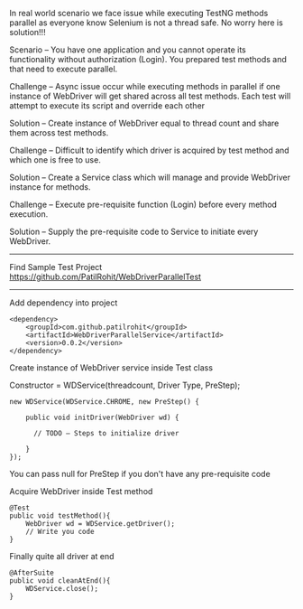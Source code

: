 In real world scenario we face issue while executing TestNG methods parallel as everyone know Selenium is not a thread safe. No worry here is solution!!!

Scenario – You have one application and you cannot operate its functionality without authorization (Login). You prepared test methods and that need to execute parallel.

Challenge – Async issue occur while executing methods in parallel if one instance of WebDriver will get shared across all test methods. Each test will attempt to execute its script and override each other

Solution – Create instance of WebDriver equal to thread count and share them across test methods.

Challenge – Difficult to identify which driver is acquired by test method and which one is free to use.

Solution – Create a Service class which will manage and provide WebDriver instance for methods.

Challenge – Execute pre-requisite function (Login) before every method execution.

Solution – Supply the pre-requisite code to Service to initiate every WebDriver.

---------------------------------------------------------------------------------------------------------------------------------------------------------------------------------------------------------------------------------------------------------------------------

Find Sample Test Project
https://github.com/PatilRohit/WebDriverParallelTest

---------------------------------------------------------------------------------------------------------------------------------------------------------------------------------------------------------------------------------------------------------------------------

Add dependency into project

    <dependency>
        <groupId>com.github.patilrohit</groupId>
        <artifactId>WebDriverParallelService</artifactId>
        <version>0.0.2</version>
    </dependency>

Create instance  of WebDriver service inside Test class

Constructor = WDService(threadcount, Driver Type, PreStep);

    new WDService(WDService.CHROME, new PreStep() {		

        public void initDriver(WebDriver wd) {

          // TODO – Steps to initialize driver		

        }
    });
    
You can pass null for PreStep if you don't have any pre-requisite code
    
Acquire WebDriver inside Test method

    @Test
    public void testMethod(){
        WebDriver wd = WDService.getDriver(); 
        // Write you code
    }

Finally quite all driver at end

    @AfterSuite
    public void cleanAtEnd(){
        WDService.close();
    }
